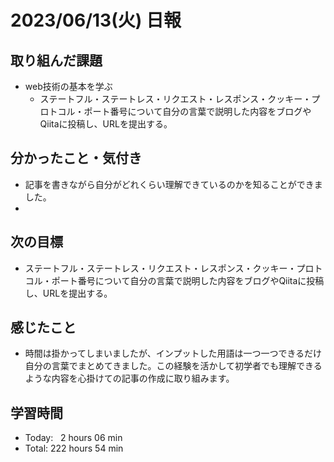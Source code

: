 # 2023/06/13(火) 日報
## 取り組んだ課題
- web技術の基本を学ぶ
  - ステートフル・ステートレス・リクエスト・レスポンス・クッキー・プロトコル・ポート番号について自分の言葉で説明した内容をブログやQiitaに投稿し、URLを提出する。

## 分かったこと・気付き
- 記事を書きながら自分がどれくらい理解できているのかを知ることができました。
- 

## 次の目標
- ステートフル・ステートレス・リクエスト・レスポンス・クッキー・プロトコル・ポート番号について自分の言葉で説明した内容をブログやQiitaに投稿し、URLを提出する。

## 感じたこと
- 時間は掛かってしまいましたが、インプットした用語は一つ一つできるだけ自分の言葉でまとめてきました。この経験を活かして初学者でも理解できるような内容を心掛けての記事の作成に取り組みます。

## 学習時間
- Today:&nbsp;&nbsp; 2 hours 06 min
- Total: 222 hours 54 min
